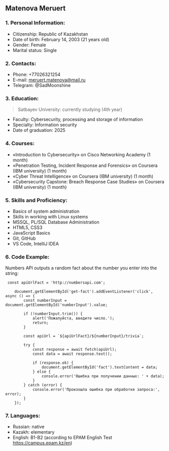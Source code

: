 ## Matenova Meruert

### 1. **Personal Information:**

- Citizenship: Republic of Kazakhstan
- Date of birth: February 14, 2003 (21 years old)
- Gender: Female
- Marital status: Single


### 2. **Contacts:**

- Phone: +77026321254
- E-mail: meruert.matenova@mail.ru
- Telegram: @SadMoonshine


### 3. **Education:**

> Satbayev University: currently studying (4th year)
- Faculty: Cybersecurity, processing and storage of information
- Specialty: Information security
- Date of graduation: 2025


### 4. **Courses:**

- «Introduction to Cybersecurity» on Cisco Networking Academy (1 month)
- «Penetration Testing, Incident Response and Forensics» on Coursera (IBM university) (1 month)
- «Cyber ​​Threat Intelligence» on Coursera (IBM university) (1 month)
- «Cybersecurity Capstone: Breach Response Case Studies» on Coursera (IBM university) (1 month)


### 5. **Skills and Proficiency:**

- Basics of system administration
- Skills in working with Linux systems
- MSSQL, PL/SQL Database Administration
- HTML5, CSS3
- JavaScript Basics
- Git, GitHub
- VS Code, IntelliJ IDEA


### 6. **Code Example:**

Numbers API outputs a random fact about the number you enter into the string:

```
 const apiUrlFact = 'http://numbersapi.com';

    document.getElementById('get-fact').addEventListener('click', async () => {
        const numberInput = document.getElementById('numberInput').value;

        if (!numberInput.trim()) {
            alert('Пожалуйста, введите число.');
            return;
        }

        const apiUrl = `${apiUrlFact}/${numberInput}/trivia`;

        try {
            const response = await fetch(apiUrl);
            const data = await response.text();

            if (response.ok) {
                document.getElementById('fact').textContent = data;
            } else {
                console.error('Ошибка при получении данных: ' + data);
            }
        } catch (error) {
            console.error('Произошла ошибка при обработке запроса:', error);
        }
    });
```

### 7. **Languages:**

- Russian: native
- Kazakh: elementary
- English: B1-B2 (according to EPAM English Test <https://campus.epam.kz/en>)
